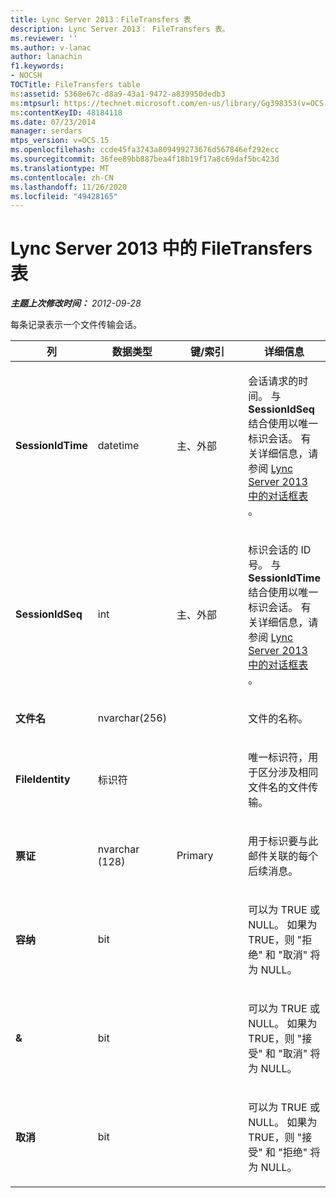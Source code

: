 ```yaml
---
title: Lync Server 2013：FileTransfers 表
description: Lync Server 2013： FileTransfers 表。
ms.reviewer: ''
ms.author: v-lanac
author: lanachin
f1.keywords:
- NOCSH
TOCTitle: FileTransfers table
ms:assetid: 5368e67c-d8a9-43a1-9472-a839950dedb3
ms:mtpsurl: https://technet.microsoft.com/en-us/library/Gg398353(v=OCS.15)
ms:contentKeyID: 48184118
ms.date: 07/23/2014
manager: serdars
mtps_version: v=OCS.15
ms.openlocfilehash: ccde45fa3743a809499273676d567846ef292ecc
ms.sourcegitcommit: 36fee89bb887bea4f18b19f17a8c69daf5bc423d
ms.translationtype: MT
ms.contentlocale: zh-CN
ms.lasthandoff: 11/26/2020
ms.locfileid: "49428165"
---
```

# <a name="filetransfers-table-in-lync-server-2013"></a>Lync Server 2013 中的 FileTransfers 表

<div data-xmlns="http://www.w3.org/1999/xhtml">

<div class="topic" data-xmlns="http://www.w3.org/1999/xhtml" data-msxsl="urn:schemas-microsoft-com:xslt" data-cs="https://msdn.microsoft.com/">

<div data-asp="https://msdn2.microsoft.com/asp">



</div>

<div id="mainSection">

<div id="mainBody">

<span> </span>

_**主题上次修改时间：** 2012-09-28_

每条记录表示一个文件传输会话。


<table>
<colgroup>
<col style="width: 25%" />
<col style="width: 25%" />
<col style="width: 25%" />
<col style="width: 25%" />
</colgroup>
<thead>
<tr class="header">
<th>列</th>
<th>数据类型</th>
<th>键/索引</th>
<th>详细信息</th>
</tr>
</thead>
<tbody>
<tr class="odd">
<td><p><strong>SessionIdTime</strong></p></td>
<td><p>datetime</p></td>
<td><p>主、外部</p></td>
<td><p>会话请求的时间。 与 <strong>SessionIdSeq</strong> 结合使用以唯一标识会话。 有关详细信息，请参阅 <a href="lync-server-2013-dialogs-table.md">Lync Server 2013 中的对话框表</a> 。</p></td>
</tr>
<tr class="even">
<td><p><strong>SessionIdSeq</strong></p></td>
<td><p>int</p></td>
<td><p>主、外部</p></td>
<td><p>标识会话的 ID 号。 与 <strong>SessionIdTime</strong> 结合使用以唯一标识会话。 有关详细信息，请参阅 <a href="lync-server-2013-dialogs-table.md">Lync Server 2013 中的对话框表</a> 。</p></td>
</tr>
<tr class="odd">
<td><p><strong>文件名</strong></p></td>
<td><p>nvarchar(256)</p></td>
<td></td>
<td><p>文件的名称。</p></td>
</tr>
<tr class="even">
<td><p><strong>FileIdentity</strong></p></td>
<td><p>标识符</p></td>
<td></td>
<td><p>唯一标识符，用于区分涉及相同文件名的文件传输。</p></td>
</tr>
<tr class="odd">
<td><p><strong>票证</strong></p></td>
<td><p>nvarchar (128) </p></td>
<td><p>Primary</p></td>
<td><p>用于标识要与此邮件关联的每个后续消息。</p></td>
</tr>
<tr class="even">
<td><p><strong>容纳</strong></p></td>
<td><p>bit</p></td>
<td></td>
<td><p>可以为 TRUE 或 NULL。 如果为 TRUE，则 "拒绝" 和 "取消" 将为 NULL。</p></td>
</tr>
<tr class="odd">
<td><p><strong>&</strong></p></td>
<td><p>bit</p></td>
<td></td>
<td><p>可以为 TRUE 或 NULL。 如果为 TRUE，则 "接受" 和 "取消" 将为 NULL。</p></td>
</tr>
<tr class="even">
<td><p><strong>取消</strong></p></td>
<td><p>bit</p></td>
<td></td>
<td><p>可以为 TRUE 或 NULL。 如果为 TRUE，则 "接受" 和 "拒绝" 将为 NULL。</p></td>
</tr>
</tbody>
</table>


</div>

<span> </span>

</div>

</div>

</div>

